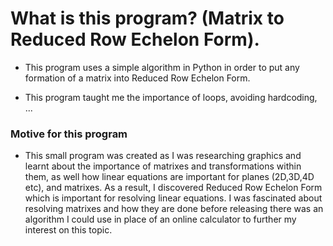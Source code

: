 # What is this program? (Matrix to Reduced Row Echelon Form). 

- This program uses a simple algorithm in Python in order to put any formation of a matrix into Reduced Row Echelon Form. 

- This program taught me the importance of loops, avoiding hardcoding, ...

### Motive for this program 

- This small program was created as I was researching graphics and learnt about the importance of matrixes and transformations within them, as well how linear equations are important for planes (2D,3D,4D etc), and matrixes. As a result, I discovered Reduced Row Echelon Form which is important for resolving linear equations. I was fascinated about resolving matrixes and how they are done before releasing there was an algorithm I could use in place of an online calculator to further my interest on this topic.